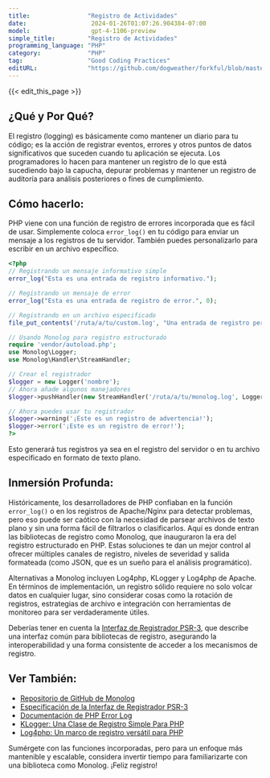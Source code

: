 ```yaml
---
title:                "Registro de Actividades"
date:                  2024-01-26T01:07:26.904384-07:00
model:                 gpt-4-1106-preview
simple_title:         "Registro de Actividades"
programming_language: "PHP"
category:             "PHP"
tag:                  "Good Coding Practices"
editURL:              "https://github.com/dogweather/forkful/blob/master/content/es/php/logging.md"
---
```


{{< edit_this_page >}}

## ¿Qué y Por Qué?

El registro (logging) es básicamente como mantener un diario para tu código; es la acción de registrar eventos, errores y otros puntos de datos significativos que suceden cuando tu aplicación se ejecuta. Los programadores lo hacen para mantener un registro de lo que está sucediendo bajo la capucha, depurar problemas y mantener un registro de auditoría para análisis posteriores o fines de cumplimiento.

## Cómo hacerlo:

PHP viene con una función de registro de errores incorporada que es fácil de usar. Simplemente coloca `error_log()` en tu código para enviar un mensaje a los registros de tu servidor. También puedes personalizarlo para escribir en un archivo específico.

```php
<?php
// Registrando un mensaje informativo simple
error_log("Esta es una entrada de registro informativo.");

// Registrando un mensaje de error
error_log("Esta es una entrada de registro de error.", 0);

// Registrando en un archivo especificado
file_put_contents('/ruta/a/tu/custom.log', "Una entrada de registro personalizada.\n", FILE_APPEND);

// Usando Monolog para registro estructurado
require 'vendor/autoload.php';
use Monolog\Logger;
use Monolog\Handler\StreamHandler;

// Crear el registrador
$logger = new Logger('nombre');
// Ahora añade algunos manejadores
$logger->pushHandler(new StreamHandler('/ruta/a/tu/monolog.log', Logger::WARNING));

// Ahora puedes usar tu registrador
$logger->warning('¡Este es un registro de advertencia!');
$logger->error('¡Este es un registro de error!');
?>
```

Esto generará tus registros ya sea en el registro del servidor o en tu archivo especificado en formato de texto plano.

## Inmersión Profunda:

Históricamente, los desarrolladores de PHP confiaban en la función `error_log()` o en los registros de Apache/Nginx para detectar problemas, pero eso puede ser caótico con la necesidad de parsear archivos de texto plano y sin una forma fácil de filtrarlos o clasificarlos. Aquí es donde entran las bibliotecas de registro como Monolog, que inauguraron la era del registro estructurado en PHP. Estas soluciones te dan un mejor control al ofrecer múltiples canales de registro, niveles de severidad y salida formateada (como JSON, que es un sueño para el análisis programático).

Alternativas a Monolog incluyen Log4php, KLogger y Log4php de Apache. En términos de implementación, un registro sólido requiere no solo volcar datos en cualquier lugar, sino considerar cosas como la rotación de registros, estrategias de archivo e integración con herramientas de monitoreo para ser verdaderamente útiles.

Deberías tener en cuenta la [Interfaz de Registrador PSR-3](https://www.php-fig.org/psr/psr-3/), que describe una interfaz común para bibliotecas de registro, asegurando la interoperabilidad y una forma consistente de acceder a los mecanismos de registro.

## Ver También:

- [Repositorio de GitHub de Monolog](https://github.com/Seldaek/monolog)
- [Especificación de la Interfaz de Registrador PSR-3](https://www.php-fig.org/psr/psr-3/)
- [Documentación de PHP Error Log](https://www.php.net/manual/es/function.error-log.php)
- [KLogger: Una Clase de Registro Simple Para PHP](https://github.com/katzgrau/KLogger)
- [Log4php: Un marco de registro versátil para PHP](https://logging.apache.org/log4php/)

Sumérgete con las funciones incorporadas, pero para un enfoque más mantenible y escalable, considera invertir tiempo para familiarizarte con una biblioteca como Monolog. ¡Feliz registro!
